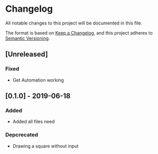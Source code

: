 # Changelog
All notable changes to this project will be documented in this file.

The format is based on [Keep a Changelog](https://keepachangelog.com/en/1.0.0/),
and this project adheres to [Semantic Versioning](https://semver.org/spec/v2.0.0.html).

## [Unreleased]
### Fixed
- Get Automation working

## [0.1.0] - 2019-06-18
### Added
- Added all files need

### Depcrecated
- Drawing a square without input



